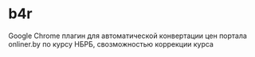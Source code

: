 # b4r
Google Chrome плагин для автоматической конвертации цен портала onliner.by по курсу НБРБ, свозможностью коррекции курса
